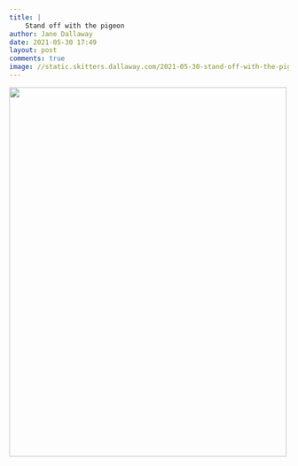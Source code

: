 ```yaml
---
title: |
    Stand off with the pigeon
author: Jane Dallaway
date: 2021-05-30 17:49
layout: post
comments: true
image: //static.skitters.dallaway.com/2021-05-30-stand-off-with-the-pigeon-fullsize-0.jpeg
---
```




<a href="//static.skitters.dallaway.com/2021-05-30-stand-off-with-the-pigeon-fullsize-0.jpeg"><img src="//static.skitters.dallaway.com/2021-05-30-stand-off-with-the-pigeon-thumb-0.jpeg" width="500" height="667"></a>

